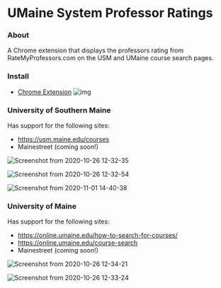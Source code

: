 # UMaine System Professor Ratings

### About

A Chrome extension that displays the professors rating from RateMyProfessors.com on the USM and UMaine course search pages.

### Install
- [Chrome Extension](https://chrome.google.com/webstore/detail/umaine-system-professor-r/mpfmbeejjndjkpmfohjkfiabhofjmolj)
![img](https://img.shields.io/chrome-web-store/v/mpfmbeejjndjkpmfohjkfiabhofjmolj.svg?label=%20)

 ### University of Southern Maine
 Has support for the following sites:
 - https://usm.maine.edu/courses
 - Mainestreet (coming soon!)
 
![Screenshot from 2020-10-26 12-32-35](https://user-images.githubusercontent.com/35780502/97200493-aae39f00-1787-11eb-9c17-948b6ad290ae.png)

![Screenshot from 2020-10-26 12-32-54](https://user-images.githubusercontent.com/35780502/97200489-a9b27200-1787-11eb-8268-8570f7417c38.png)

![Screenshot from 2020-11-01 14-40-38](https://user-images.githubusercontent.com/35780502/97816915-f8b84580-1c66-11eb-96c7-4c45d7851326.png)

### University of Maine
 Has support for the following sites:
 - https://online.umaine.edu/how-to-search-for-courses/ 
 - https://online.umaine.edu/course-search
 - Mainestreet (coming soon!)

![Screenshot from 2020-10-26 12-34-21](https://user-images.githubusercontent.com/35780502/97200553-bcc54200-1787-11eb-8b20-d9f4224ae37a.png)

![Screenshot from 2020-10-26 12-33-24](https://user-images.githubusercontent.com/35780502/97200555-bdf66f00-1787-11eb-9883-68e644ce81cc.png)



